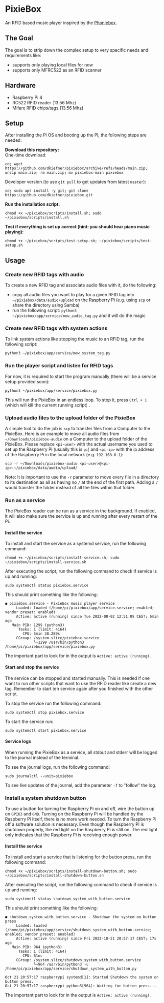 # PixieBox

An RFID based music player inspired by the [Phoniebox](https://github.com/MiczFlor/RPi-Jukebox-RFID).

## The Goal

The goal is to strip down the complex setup to very specific needs and requirements like:

- supports only playing local files for now
- supports only MFRC522 as an RFID scanner

## Hardware

- Raspberry Pi 4
- RC522 RFID reader (13.56 Mhz)
- Mifare RFID chips/tags (13.56 Mhz)

## Setup

After installing the Pi OS and booting up the Pi, the following steps are needed:

**Download this repository:**  
One-time download:

```commandline
cd; wget https://github.com/dkiefner/pixiebox/archive/refs/heads/main.zip; unzip main.zip; rm main.zip; mv pixiebox-main pixiebox
```

Developer version (to use `git pull` to get updates from latest `master`):

```commandline
cd; sudo apt install -y git; git clone https://github.com/dkiefner/pixiebox.git
```

**Run the installation script:**

```commandline
chmod +x ~/pixiebox/scripts/install.sh; sudo ~/pixiebox/scripts/install.sh
```

**Test if everything is set up correct (hint: you should hear piano music playing):**

```commandline
chmod +x ~/pixiebox/scripts/test-setup.sh; ~/pixiebox/scripts/test-setup.sh
```

## Usage

### Create new RFID tags with audio

To create a new RFID tag and associate audio files with it, do the following:

- copy all audio files you want to play for a given RFID tag into `~/pixiebox/data/audio/upload` on the Raspberry Pi (e.g.
  using `scp` or share the directory using Samba)
- run the following script: `python3 ~/pixiebox/app/service/new_audio_tag.py` and it will do the magic

### Create new RFID tags with system actions

To link system actions like stopping the music to an RFID tag, run the following script:

```commandline
python3 ~/pixiebox/app/service/new_system_tag.py
```

### Run the player script and listen for RFID tags

For now, it is required to start the program manually (there will be a service setup provided soon):

```commandline
python3 ~/pixiebox/app/service/pixiebox.py
```

This will run the PixieBox in an endless loop. To stop it, press `Ctrl + C` (which will kill the current running script)
.

### Upload audio files to the upload folder of the PixieBox

A simple tool to do the job is `scp` to transfer files from a Computer to the PixieBox. Here is an example to move all
audio files from `~/Downloads/pixiebox-audio` on a Computer to the upload folder of the PixieBox. Please
replace `<pi-user>` with the actual username you used to set up the Raspberry Pi (usually this is `pi`) and `<pi-ip>`
with the ip address of the Raspberry Pi in the local network (e.g. `192.168.0.1`):

```commandline
scp -r ~/Downloads/pixiebox-audio <pi-user>@<pi-ip>:~/pixiebox/data/audio/upload/
```

Note: It is important to use the `-r` parameter to move every file in a directory to its destination as all as having
no `/` at the end of the first path. Adding a `/` would transfer the folder instead of all the files within that folder.

### Run as a service

The PixieBox reader can be run as a service in the background. If enabled, it will also make sure the service is up and
running after every restart of the Pi.

#### Install the service

To install and start the service as a systemd service, run the following command:

```commandline
chmod +x ~/pixiebox/scripts/install-service.sh; sudo ~/pixiebox/scripts/install-service.sh
```

After executing the script, run the following command to check if service is up and running:

```commandline
sudo systemctl status pixiebox.service
```

This should print something like the following:

```commandline
● pixiebox.service - PixieBox music player service
     Loaded: loaded (/home/pi/pixiebox/app/service.service; enabled; vendor preset: enabled)
     Active: active (running) since Tue 2022-08-02 12:51:08 CEST; 6min ago
   Main PID: 1299 (python3)
      Tasks: 1 (limit: 4164)
        CPU: 6min 38.289s
     CGroup: /system.slice/pixiebox.service
             └─1299 /usr/bin/python3 /home/pi/pixiebox/app/service/pixiebox.py
```

The important part to look for in the output is `Active: active (running)`.

#### Start and stop the service

The service can be stopped and started manually. This is needed if one want to run other scripts that want to use the
RFID reader like create a new tag. Remember to start teh service again after you finished with the other script.

To stop the service run the following command:

```commandline
sudo systemctl stop pixiebox.service
```

To start the service run:

```commandline
sudo systemctl start pixiebox.service
```

#### Service logs

When running the PixieBox as a service, all stdout and stderr will be logged to the journal instead of the terminal.

To see the journal logs, run the following command:

```commandline
sudo journalctl --unit=pixiebox
```

To see live updates of the journal, add the parameter `-f` to "follow" the log.

### Install a system shutdown button

To use a button for turning the Raspberry Pi on and off, wire the button up on `GPIO3` and `GND`. Turning on the
Raspberry Pi will be handled by the Raspberry Pi itself, there is no more work needed. To turn the Raspberry Pi off a
software solution is necessary. Even though the Raspberry PI is shutdown properly, the red light on the Raspberry Pi is
still on. The red light only indicates that the Raspberry Pi is receiving enough power.

#### Install the service

To install and start a service that is listening for the button press, run the following command:

```commandline
chmod +x ~/pixiebox/scripts/install-shutdown-button.sh; sudo ~/pixiebox/scripts/install-shutdown-button.sh
```

After executing the script, run the following command to check if service is up and running:

```commandline
sudo systemctl status shutdown_system_with_button.service
```

This should print something like the following:

```commandline
● shutdown_system_with_button.service - Shutdown the system on button press
     Loaded: loaded (/home/pi/pixiebox/app/service/shutdown_system_with_button.service; enabled; vendor preset: enabled)
     Active: active (running) since Fri 2022-10-21 20:57:17 CEST; 17s ago
   Main PID: 964 (python3)
      Tasks: 1 (limit: 4164)
        CPU: 61ms
     CGroup: /system.slice/shutdown_system_with_button.service
             └─964 /usr/bin/python3 -u /home/pi/pixiebox/app/service/shutdown_system_with_button.py

Oct 21 20:57:17 raspberrypi systemd[1]: Started Shutdown the system on button press.
Oct 21 20:57:17 raspberrypi python3[964]: Waiting for button press...
```

The important part to look for in the output is `Active: active (running)`.
